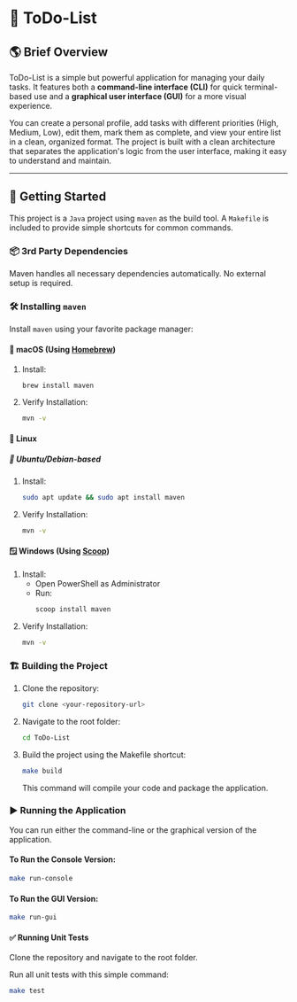 
# 📝 ToDo-List

## 🌎 Brief Overview

ToDo-List is a simple but powerful application for managing your daily tasks. It features both a **command-line interface (CLI)** for quick terminal-based use and a **graphical user interface (GUI)** for a more visual experience.

You can create a personal profile, add tasks with different priorities (High, Medium, Low), edit them, mark them as complete, and view your entire list in a clean, organized format. The project is built with a clean architecture that separates the application's logic from the user interface, making it easy to understand and maintain.

---

## 🚀 Getting Started

This project is a `Java` project using `maven` as the build tool. A `Makefile` is included to provide simple shortcuts for common commands.

### 📦 3rd Party Dependencies

Maven handles all necessary dependencies automatically. No external setup is required.

### 🛠 Installing `maven`

Install `maven` using your favorite package manager:

#### 🍏 macOS (Using [Homebrew](https://brew.sh))

1.  Install:
    ```bash
    brew install maven
    ```
2.  Verify Installation:
    ```bash
    mvn -v
    ```

#### 🐧 Linux

##### 🐧 Ubuntu/Debian-based

1.  Install:
    ```bash
    sudo apt update && sudo apt install maven
    ```
2.  Verify Installation:
    ```bash
    mvn -v
    ```

#### 🪟 Windows (Using [Scoop](https://scoop.sh))

1.  Install:
    - Open PowerShell as Administrator
    - Run:
      ```powershell
      scoop install maven
      ```
2.  Verify Installation:
    ```bash
    mvn -v
    ```

### 🏗 Building the Project

1.  Clone the repository:
    ```bash
    git clone <your-repository-url>
    ```
2.  Navigate to the root folder:
    ```bash
    cd ToDo-List
    ```
3.  Build the project using the Makefile shortcut:
    ```bash
    make build
    ```
    This command will compile your code and package the application.

### ▶️ Running the Application

You can run either the command-line or the graphical version of the application.

#### To Run the **Console Version**:

```bash
make run-console

```
#### To Run the **GUI Version**:
```bash
make run-gui
```
    



#### ✅ Running Unit Tests
Clone the repository and navigate to the root folder.

Run all unit tests with this simple command:
```bash
make test
```
        